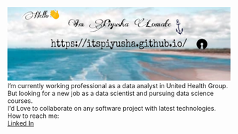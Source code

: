 
![Piyusha Title](https://github.com/ItsPiyusha/ItsPiyusha/blob/master/piyusha.jpeg)
I’m currently working professional as a data analyst in United Health Group.<br> 
But looking for a new job as a data scientist and pursuing data science courses. <br>
I'd Love to collaborate on any software project with latest technologies. <br>
How to reach me: <br>
[Linked In](www.linkedin.com/in/piyusha-pawar) <br>
